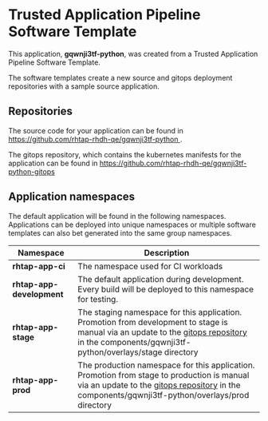 # Trusted Application Pipeline Software Template

This application, **gqwnji3tf-python**, was created from a Trusted Application Pipeline Software Template.

The software templates create a new source and gitops deployment repositories with a sample source application. 

## Repositories

The source code for your application can be found in [https://github.com/rhtap-rhdh-qe/gqwnji3tf-python ](https://github.com/rhtap-rhdh-qe/gqwnji3tf-python ).
 
The gitops repository, which contains the kubernetes manifests for the application can be found in 
[https://github.com/rhtap-rhdh-qe/gqwnji3tf-python-gitops ](https://github.com/rhtap-rhdh-qe/gqwnji3tf-python-gitops ) 

## Application namespaces 

The default application will be found in the following namespaces. Applications can be deployed into unique namespaces or multiple software templates can also bet generated into the same group namespaces.  

|  Namespace   |  Description   |  
| -------- | -------- |
| **rhtap-app-ci** | The namespace used for CI workloads |
| **rhtap-app-development** | The default application during development. Every build will be deployed to this namespace for testing. |
| **rhtap-app-stage** | The staging namespace for this application. Promotion from development to stage is manual via an update to the [gitops repository](https://github.com/rhtap-rhdh-qe/gqwnji3tf-python-gitops ) in the components/gqwnji3tf-python/overlays/stage directory |
| **rhtap-app-prod** | The production namespace for this application. Promotion from stage to production is manual via an update to the [gitops repository](https://github.com/rhtap-rhdh-qe/gqwnji3tf-python-gitops ) in the components/gqwnji3tf-python/overlays/prod directory |